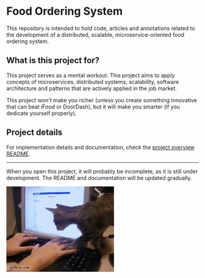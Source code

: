 # Food Ordering System

This repository is intended to hold code, articles and annotations related to the development of a distributed, scalable, microservice-oriented food ordering system.

## What is this project for?

This project serves as a mental workout. This project aims to apply concepts of microservices, distributed systems, scalability, software architecture and patterns that are actively applied in the job market.

This project won't make you richer (unless you create something innovative that can beat iFood or DoorDash), but it will make you smarter (if you dedicate yourself properly).

## Project details

For implementation details and documentation, check the [project overview README](.md/project-overview.md).

---

When you open this project, it will probably be incomplete, as it is still under development. The README and documentation will be updated gradually.

![Cat Computer GIF](docs/images/cat%20computer%20GIF.gif)
